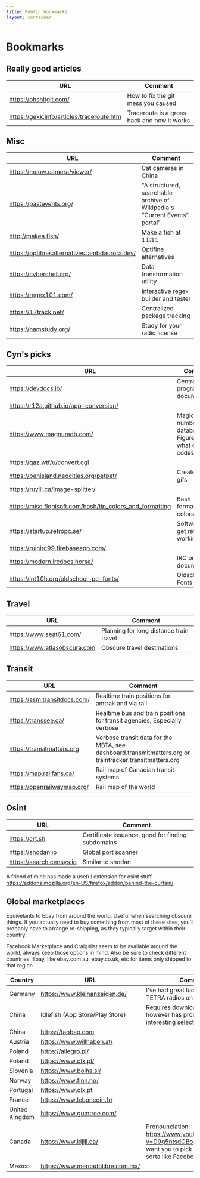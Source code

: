 ```yaml
---
title: Public bookmarks
layout: container
---
```


# Bookmarks

## Really good articles

| URL                                         | Comment                                     |
| ------------------------------------------- | ------------------------------------------- |
| <https://ohshitgit.com/>                    | How to fix the git mess you caused          |
| <https://gekk.info/articles/traceroute.htm> | Traceroute is a gross hack and how it works |

## Misc

| URL                                              | Comment                                                                   |
| ------------------------------------------------ | ------------------------------------------------------------------------- |
| <https://meow.camera/viewer/>                    | Cat cameras in China                                                      |
| <https://pastevents.org/>                        | "A structured, searchable archive of Wikipedia's "Current Events" portal" |
| <http://makea.fish/>                             | Make a fish at 11:11                                                      |
| <https://optifine.alternatives.lambdaurora.dev/> | Optifine alternatives                                                     |
| <https://cyberchef.org/>                         | Data transformation utility                                               |
| <https://regex101.com/>                          | Interactive regex builder and tester                                      |
| <https://17track.net/>                           | Centralized package tracking                                              |
| <https://hamstudy.org/>                          | Study for your radio license                                              |

## Cyn's picks

| URL                                                         | Comment                                                  |
| ----------------------------------------------------------- | -------------------------------------------------------- |
| <https://devdocs.io/>                                       | Centralized programming documentation                    |
| <https://r12a.github.io/app-conversion/>                    |                                                          |
| <https://www.magnumdb.com/>                                 | Magic numbers database: Figure out what error codes mean |
| <https://qaz.wtf/u/convert.cgi>                             |                                                          |
| <https://benisland.neocities.org/petpet/>                   | Create Petpet gifs                                       |
| <https://ruyili.ca/image-splitter/>                         |                                                          |
| <https://misc.flogisoft.com/bash/tip_colors_and_formatting> | Bash formatting and colors                               |
| <https://startup.retropc.se/>                               | Software to get retro PC's working                       |
| <https://ruinirc99.firebaseapp.com/>                        |                                                          |
| <https://modern.ircdocs.horse/>                             | IRC protocol documentation                               |
| <https://int10h.org/oldschool-pc-fonts/>                    | Oldschool PC Fonts                                       |

## Travel

| URL                            | Comment                                 |
| ------------------------------ | --------------------------------------- |
| <https://www.seat61.com/>      | Planning for long distance train travel |
| <https://www.atlasobscura.com> | Obscure travel destinations             |

## Transit

| URL                            | Comment                                                                                                 |
| ------------------------------ | ------------------------------------------------------------------------------------------------------- |
| <https://asm.transitdocs.com>/ | Realtime train positions for amtrak and via rail                                                        |
| <https://transsee.ca/>         | Realtime bus and train positions for transit agencies, Especially verbose                               |
| <https://transitmatters.org>   | Verbose transit data for the MBTA, see dashboard.transmitmatters.org or traintracker.transitmatters.org |
| <https://map.railfans.ca/>     | Rail map of Canadian transit systems                                                                    |
| <https://openrailwaymap.org/>  | Rail map of the world                                                                                   |

## Osint

| URL                        | Comment                                           |
| -------------------------- | ------------------------------------------------- |
| <https://crt.sh>           | Certificate issuance, good for finding subdomains |
| <https://shodan.io>        | Global port scanner                               |
| <https://search.censys.io> | Similar to shodan                                 |

A friend of mine has made a useful extension for osint stuff <https://addons.mozilla.org/en-US/firefox/addon/behind-the-curtain/>

## Global marketplaces

Equivelants to Ebay from around the world. Useful when searching obscure things. If you actually need to buy something from most of these sites, you'll probably have to arrange re-shipping, as they typically target within their country.

Facebook Marketplace and Craigslist seem to be available around the world, always keep those options in mind. Also be sure to check different countries' Ebay, like ebay.com.au, ebay.co.uk, etc for items only shipped to that region

| Country        | URL                                | Comment                                                                                                                                   |
| -------------- | ---------------------------------- | ----------------------------------------------------------------------------------------------------------------------------------------- |
| Germany        | <https://www.kleinanzeigen.de/>    | I've had great luck finding used TETRA radios on here                                                                                     |
| China          | Idlefish (App Store/Play Store)    | Requires downloading an app, however has probably the most interesting selection of items                                                 |
| China          | <https://taobao.com>               |                                                                                                                                           |
| Austria        | <https://www.willhaben.at/>        |                                                                                                                                           |
| Poland         | <https://allegro.pl/>              |                                                                                                                                           |
| Poland         | <https://www.olx.pl/>              |                                                                                                                                           |
| Slovenia       | <https://www.bolha.si/>            |                                                                                                                                           |
| Norway         | <https://www.finn.no/>             |                                                                                                                                           |
| Portugal       | <https://www.olx.pt>               |                                                                                                                                           |
| France         | <https://www.leboncoin.fr/>        |                                                                                                                                           |
| United Kingdom | <https://www.gumtree.com/>         |                                                                                                                                           |
| Canada         | <https://www.kijiji.ca/>           | Pronounciation: <https://www.youtube.com/watch?v=D9q5ntsdOBo>. Usually they want you to pick up the item, sorta like Facebook marketplace |
| Mexico         | <https://www.mercadolibre.com.mx/> |                                                                                                                                           |
